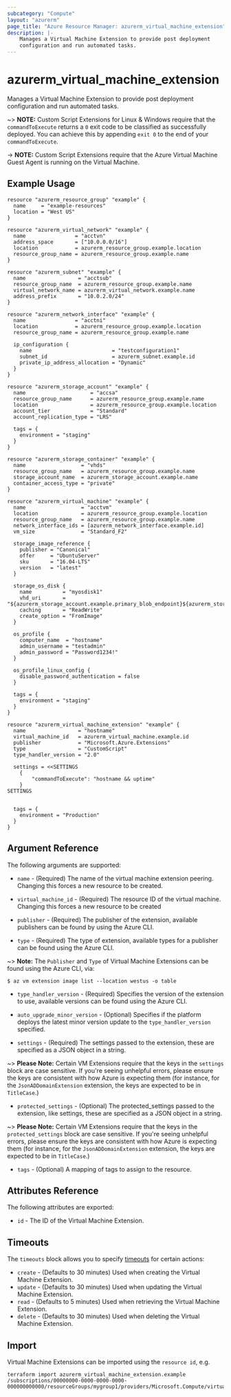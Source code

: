 ```yaml
---
subcategory: "Compute"
layout: "azurerm"
page_title: "Azure Resource Manager: azurerm_virtual_machine_extension"
description: |-
    Manages a Virtual Machine Extension to provide post deployment
    configuration and run automated tasks.
---
```


# azurerm_virtual_machine_extension

Manages a Virtual Machine Extension to provide post deployment configuration
and run automated tasks.

~> **NOTE:** Custom Script Extensions for Linux & Windows require that the `commandToExecute` returns a `0` exit code to be classified as successfully deployed. You can achieve this by appending `exit 0` to the end of your `commandToExecute`.

-> **NOTE:** Custom Script Extensions require that the Azure Virtual Machine Guest Agent is running on the Virtual Machine.

## Example Usage

```hcl
resource "azurerm_resource_group" "example" {
  name     = "example-resources"
  location = "West US"
}

resource "azurerm_virtual_network" "example" {
  name                = "acctvn"
  address_space       = ["10.0.0.0/16"]
  location            = azurerm_resource_group.example.location
  resource_group_name = azurerm_resource_group.example.name
}

resource "azurerm_subnet" "example" {
  name                 = "acctsub"
  resource_group_name  = azurerm_resource_group.example.name
  virtual_network_name = azurerm_virtual_network.example.name
  address_prefix       = "10.0.2.0/24"
}

resource "azurerm_network_interface" "example" {
  name                = "acctni"
  location            = azurerm_resource_group.example.location
  resource_group_name = azurerm_resource_group.example.name

  ip_configuration {
    name                          = "testconfiguration1"
    subnet_id                     = azurerm_subnet.example.id
    private_ip_address_allocation = "Dynamic"
  }
}

resource "azurerm_storage_account" "example" {
  name                     = "accsa"
  resource_group_name      = azurerm_resource_group.example.name
  location                 = azurerm_resource_group.example.location
  account_tier             = "Standard"
  account_replication_type = "LRS"

  tags = {
    environment = "staging"
  }
}

resource "azurerm_storage_container" "example" {
  name                  = "vhds"
  resource_group_name   = azurerm_resource_group.example.name
  storage_account_name  = azurerm_storage_account.example.name
  container_access_type = "private"
}

resource "azurerm_virtual_machine" "example" {
  name                  = "acctvm"
  location              = azurerm_resource_group.example.location
  resource_group_name   = azurerm_resource_group.example.name
  network_interface_ids = [azurerm_network_interface.example.id]
  vm_size               = "Standard_F2"

  storage_image_reference {
    publisher = "Canonical"
    offer     = "UbuntuServer"
    sku       = "16.04-LTS"
    version   = "latest"
  }

  storage_os_disk {
    name          = "myosdisk1"
    vhd_uri       = "${azurerm_storage_account.example.primary_blob_endpoint}${azurerm_storage_container.example.name}/myosdisk1.vhd"
    caching       = "ReadWrite"
    create_option = "FromImage"
  }

  os_profile {
    computer_name  = "hostname"
    admin_username = "testadmin"
    admin_password = "Password1234!"
  }

  os_profile_linux_config {
    disable_password_authentication = false
  }

  tags = {
    environment = "staging"
  }
}

resource "azurerm_virtual_machine_extension" "example" {
  name                 = "hostname"
  virtual_machine_id   = azurerm_virtual_machine.example.id
  publisher            = "Microsoft.Azure.Extensions"
  type                 = "CustomScript"
  type_handler_version = "2.0"

  settings = <<SETTINGS
	{
		"commandToExecute": "hostname && uptime"
	}
SETTINGS


  tags = {
    environment = "Production"
  }
}
```

## Argument Reference

The following arguments are supported:

* `name` - (Required) The name of the virtual machine extension peering. Changing
    this forces a new resource to be created.


* `virtual_machine_id` - (Required) The resource ID of the virtual machine. Changing this forces a new resource to be created

* `publisher` - (Required) The publisher of the extension, available publishers
    can be found by using the Azure CLI.

* `type` - (Required) The type of extension, available types for a publisher can
    be found using the Azure CLI.

~> **Note:** The `Publisher` and `Type` of Virtual Machine Extensions can be found using the Azure CLI, via:
```shell
$ az vm extension image list --location westus -o table
```

* `type_handler_version` - (Required) Specifies the version of the extension to
    use, available versions can be found using the Azure CLI.

* `auto_upgrade_minor_version` - (Optional) Specifies if the platform deploys
    the latest minor version update to the `type_handler_version` specified.

* `settings` - (Required) The settings passed to the extension, these are
    specified as a JSON object in a string.

~> **Please Note:** Certain VM Extensions require that the keys in the `settings` block are case sensitive. If you're seeing unhelpful errors, please ensure the keys are consistent with how Azure is expecting them (for instance, for the `JsonADDomainExtension` extension, the keys are expected to be in `TitleCase`.)

* `protected_settings` - (Optional) The protected_settings passed to the
    extension, like settings, these are specified as a JSON object in a string.

~> **Please Note:** Certain VM Extensions require that the keys in the `protected_settings` block are case sensitive. If you're seeing unhelpful errors, please ensure the keys are consistent with how Azure is expecting them (for instance, for the `JsonADDomainExtension` extension, the keys are expected to be in `TitleCase`.)

* `tags` - (Optional) A mapping of tags to assign to the resource.

## Attributes Reference

The following attributes are exported:

* `id` - The ID of the Virtual Machine Extension.

## Timeouts

The `timeouts` block allows you to specify [timeouts](https://www.terraform.io/docs/configuration/resources.html#timeouts) for certain actions:

* `create` - (Defaults to 30 minutes) Used when creating the Virtual Machine Extension.
* `update` - (Defaults to 30 minutes) Used when updating the Virtual Machine Extension.
* `read` - (Defaults to 5 minutes) Used when retrieving the Virtual Machine Extension.
* `delete` - (Defaults to 30 minutes) Used when deleting the Virtual Machine Extension.

## Import

Virtual Machine Extensions can be imported using the `resource id`, e.g.

```shell
terraform import azurerm_virtual_machine_extension.example /subscriptions/00000000-0000-0000-0000-000000000000/resourceGroups/mygroup1/providers/Microsoft.Compute/virtualMachines/myVM/extensions/hostname
```
